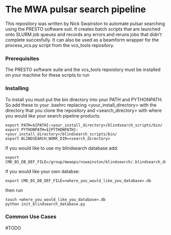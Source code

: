 # The MWA pulsar search pipeline

This repository was written by Nick Swainston to automate pulsar searching using the PRESTO software suit. It creates batch scripts that are launched onto SLURM job queues and records any errors and reruns jobs that didn't complete succesfully. It can also be used as a beamform wrapper for the process\_vcs.py script from the vcs\_tools repository. 

### Prerequisites

The PRESTO software suite and the vcs\_tools repoistory must be installed on your machine for these scripts to run

### Installing

To install you must put the bin directory into your PATH and PYTHONPATH. So add these to your .bashrc replacing \<your\_install_directory\> with the directory that you clone the repository and \<search\_directory\> with where you would like your search pipeline products.

```
export PATH=${PATH}:<your_install_directory>/blindsearch_scripts/bin/
export PYTHONPATH=${PYTHONPATH}:<your_install_directory>/blindsearch_scripts/bin/
export BLINDSEARCH_WORK_DIR=<search_directory>
```

If you would like to use my blindsearch database add:

```
export CMD_BS_DB_DEF_FILE=/group/mwaops/nswainston/blindsearch/.blindsearch_database_defensive.db
```

If you would like your own databse:

```
export CMD_BS_DB_DEF_FILE=<where_you_would_like_you_database>.db
```

then run

```
touch <where_you_would_like_you_database>.db
python init_blindsearch_database.py
```

### Common Use Cases

#TODO
